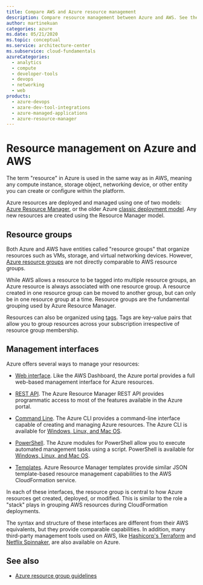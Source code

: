 ```yaml
---
title: Compare AWS and Azure resource management
description: Compare resource management between Azure and AWS. See the difference between Azure resource groups and AWS resource groups. Explore Azure management interfaces.
author: martinekuan
categories: azure
ms.date: 05/21/2020
ms.topic: conceptual
ms.service: architecture-center
ms.subservice: cloud-fundamentals
azureCategories:
  - analytics 
  - compute
  - developer-tools
  - devops
  - networking
  - web
products:
  - azure-devops
  - azare-dev-tool-integrations
  - azure-managed-applications
  - azure-resource-manager
---
```


# Resource management on Azure and AWS

The term "resource" in Azure is used in the same way as in AWS, meaning any compute instance, storage object, networking device, or other entity you can create or configure within the platform.

Azure resources are deployed and managed using one of two models: [Azure Resource Manager](/azure/azure-resource-manager/resource-group-overview), or the older Azure [classic deployment model](/azure/azure-resource-manager/resource-manager-deployment-model). Any new resources are created using the Resource Manager model.

## Resource groups

Both Azure and AWS have entities called "resource groups" that organize resources such as VMs, storage, and virtual networking devices. However, [Azure resource groups](/azure/virtual-machines/windows/infrastructure-example) are not directly comparable to AWS resource groups.

While AWS allows a resource to be tagged into multiple resource groups, an Azure resource is always associated with one resource group. A resource created in one resource group can be moved to another group, but can only be in one resource group at a time. Resource groups are the fundamental grouping used by Azure Resource Manager.

Resources can also be organized using [tags](/azure/azure-resource-manager/resource-group-using-tags). Tags are key-value pairs that allow you to group resources across your subscription irrespective of resource group membership.

## Management interfaces

Azure offers several ways to manage your resources:

- [Web interface](/azure/azure-resource-manager/resource-group-portal). Like the AWS Dashboard, the Azure portal provides a full web-based management interface for Azure resources.

- [REST API](/rest/api). The Azure Resource Manager REST API provides programmatic access to most of the features available in the Azure portal.

- [Command Line](/azure/azure-resource-manager/cli-azure-resource-manager). The Azure CLI provides a command-line interface capable of creating and managing Azure resources. The Azure CLI is available for [Windows, Linux, and Mac OS](/cli/azure).

- [PowerShell](/azure/azure-resource-manager/powershell-azure-resource-manager). The Azure modules for PowerShell allow you to execute automated management tasks using a script. PowerShell is available for [Windows, Linux, and Mac OS](https://github.com/PowerShell/PowerShell).

- [Templates](/azure/azure-resource-manager/resource-group-authoring-templates). Azure Resource Manager templates provide similar JSON template-based resource management capabilities to the AWS CloudFormation service.

In each of these interfaces, the resource group is central to how Azure resources get created, deployed, or modified. This is similar to the role a "stack" plays in grouping AWS resources during CloudFormation deployments.

The syntax and structure of these interfaces are different from their AWS equivalents, but they provide comparable capabilities. In addition, many third-party management tools used on AWS, like [Hashicorp's Terraform](https://www.terraform.io/docs/providers/azurerm) and [Netflix Spinnaker](https://www.spinnaker.io), are also available on Azure.

## See also

- [Azure resource group guidelines](/azure/azure-resource-manager/resource-group-overview#resource-groups)

